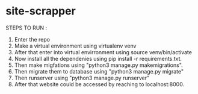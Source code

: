 # site-scrapper

STEPS TO RUN :

1. Enter the repo
2. Make a virtual environment using virtualenv venv
3. After that enter into virtual envirronment using source venv/bin/activate
4. Now install all the dependenies using pip install -r requirements.txt.
5. Then make migfations using "python3 manage.py makemigrations".
6. Then migrate them to database using "python3 manage.py migrate"
7. Then runserver using "python3 manage.py runserver"
8. After that website could be accessed by reaching to localhost:8000.

